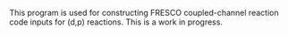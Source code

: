 This program is used for constructing FRESCO coupled-channel reaction code inputs for (d,p) reactions. This is a work in progress.